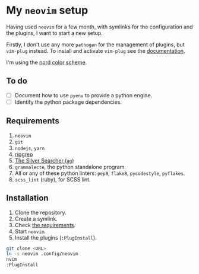 # My `neovim` setup

Having used `neovim` for a few month, with symlinks for the configuration and
the plugins, I want to start a new setup.

Firstly, I don't use any more `pathogen` for the management of plugins, but
`vim-plug` instead. To install and activate `vim-plug` see the
[documentation][1].

I'm using the [nord color scheme][5].

## To do

- [ ] Document how to use `pyenv` to provide a python engine.
- [ ] Identify the python package dependencies.

## Requirements

1. `neovim`
1. `git`
1. `nodejs`, `yarn`
1. [ripgrep][2]
1. [The Silver Searcher (`ag`)][3]
1. `grammalecte`, the python standalone program.
1. All or any of these python linters: `pep8`, `flake8`, `pycodestyle`,
   `pyflakes`.
1. `scss_lint` (ruby), for SCSS lint.

## Installation

1. Clone the repository.
1. Create a symlink.
1. Check [the requirements][4].
1. Start `neovim`.
1. Install the plugins (`:PlugInstall`).

``` bash
git clone <URL>
ln -s neovim .config/neovim
nvim
:PlugInstall
```

[1]: https://github.com/junegunn/vim-plug/blob/master/README.md#neovim
[2]: https://github.com/BurntSushi/ripgrep
[3]: https://github.com/ggreer/the_silver_searcher
[4]: /requirements
[5]: https://www.nordtheme.com/ports/vim
